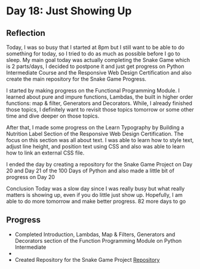 # Day 18: Just Showing Up
## Reflection

  Today, I was so busy that I started at 8pm but I still want to be able to do something for today, so I tried to do as much as possible before I go to sleep. My main goal today was actually completing the Snake Game which is 2 parts/days, I decided to postpone it and just get progress on Python Intermediate Course and the Responsive Web Design Certification and also create the main repository for the Snake Game Progress.
  
  I started by making progress on the Functional Programming Module. I learned about pure and impure functions, Lambdas, the built in higher order functions: map & filter, Generators and Decorators. While, I already finished those topics, I definitely want to revisit those topics tomorrow or some other time and dive deeper on those topics.

  After that, I made some progress on the Learn Typography by Building a Nutrition Label Section of the Responsive Web Design Certification. The focus on this section was all about text. I was able to learn how to style text, adjust line height, and position text using CSS and also was able to learn how to link an external CSS file.

  I ended the day by creating a repository for the Snake Game Project on Day 20 and Day 21 of the 100 Days of Python and also made a little bit of progress on Day 20
  
  Conclusion
  Today was a slow day since I was really busy but what really matters is showing up, even if you do little just show up. Hopefully, I am able to do more tomorrow and make better progress. 82 more days to go

## Progress
  - Completed Introduction, Lambdas, Map & Filters, Generators and Decorators section of the Function Programming Module on Python Intermediate
  - 
  - Created Repository for the Snake Game Project [Repository](https://github.com/johnivanpuayap/Snake-Game)